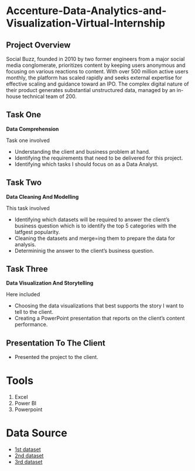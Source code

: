 # Accenture-Data-Analytics-and-Visualization-Virtual-Internship

## Project Overview
Social Buzz, founded in 2010 by two former engineers from a major social media conglomerate, prioritizes content by keeping users anonymous and focusing on various reactions to content. With over 500 million active users monthly, the platform has scaled rapidly and seeks external expertise for effective scaling and guidance toward an IPO. The complex digital nature of their product generates substantial unstructured data, managed by an in-house technical team of 200.

## Task One

**Data Comprehension**

Task one involved

- Understanding the client and business problem at hand.
- Identifying the requirements that need to be delivered for this project.
- Identifying which tasks I should focus on as a Data Analyst.


## Task Two

**Data Cleaning And Modelling**

This task involved

- Identifying which datasets will be required to answer the client’s business question which is to identify the top 5 categories with the latfgest popularity.
- Cleaning the datasets and merge=ing them to prepare the data for analysis.
- Determininig the answer to the client’s business question.


## Task Three

**Data Visualization And Storytelling**

Here included

- Choosing the data visualizations that best supports the story I want to tell to the client.
- Creating a PowerPoint presentation that reports on the client’s content performance.

## Presentation To The Client

- Presented the project to the client.


# Tools

1. Excel
2. Power BI
3. Powerpoint


# Data Source

- [1st dataset](https://cdn.theforage.com/vinternships/companyassets/T6kdcdKSTfg2aotxT/MsAqi7SNLKw3C6LAr/1664298399720/ReactionTypes.csv)
- [2nd dataset](https://cdn.theforage.com/vinternships/companyassets/T6kdcdKSTfg2aotxT/MsAqi7SNLKw3C6LAr/1664298375459/Reactions.csv)
- [3rd dataset](https://cdn.theforage.com/vinternships/companyassets/T6kdcdKSTfg2aotxT/MsAqi7SNLKw3C6LAr/1664298350004/Content.csv)
